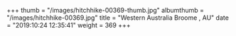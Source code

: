 +++
thumb = "/images/hitchhike-00369-thumb.jpg"
albumthumb = "/images/hitchhike-00369.jpg"
title = "Western Australia Broome , AU"
date = "2019:10:24 12:35:41"
weight = 369
+++
